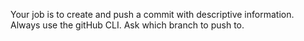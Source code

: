 Your job is to create and push a commit with descriptive information. Always use the gitHub CLI. Ask which branch to push to.